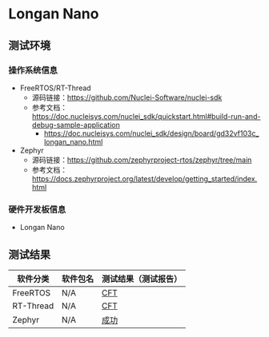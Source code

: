 # Longan Nano

## 测试环境

### 操作系统信息

- FreeRTOS/RT-Thread
    - 源码链接：https://github.com/Nuclei-Software/nuclei-sdk
    - 参考文档：https://doc.nucleisys.com/nuclei_sdk/quickstart.html#build-run-and-debug-sample-application
        - https://doc.nucleisys.com/nuclei_sdk/design/board/gd32vf103c_longan_nano.html
- Zephyr
    - 源码链接：https://github.com/zephyrproject-rtos/zephyr/tree/main
    - 参考文档：https://docs.zephyrproject.org/latest/develop/getting_started/index.html

### 硬件开发板信息

- Longan Nano

## 测试结果

| 软件分类      | 软件包名      | 测试结果（测试报告） |
|--------------|-------------|------------------|
| FreeRTOS     | N/A         | [CFT][FreeRTOS]  |
| RT-Thread    | N/A         | [CFT][RT-Thread] |
| Zephyr       | N/A         | [成功][Zephyr]    |

[FreeRTOS]: ./FreeRTOS/README_zh.md
[RT-Thread]: ./RT-Thread/README_zh.md
[Zephyr]: ./Zephyr/README_zh.md
